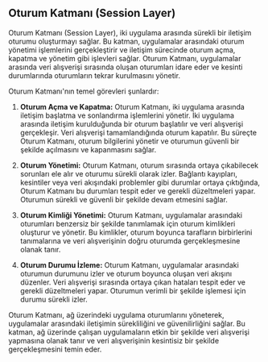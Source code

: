 ## Oturum Katmanı (Session Layer)

Oturum Katmanı (Session Layer), iki uygulama arasında sürekli bir iletişim oturumu oluşturmayı sağlar. Bu katman, uygulamalar arasındaki oturum yönetimi işlemlerini gerçekleştirir ve iletişim sürecinde oturum açma, kapatma ve yönetim gibi işlevleri sağlar. Oturum Katmanı, uygulamalar arasında veri alışverişi sırasında oluşan oturumları idare eder ve kesinti durumlarında oturumların tekrar kurulmasını yönetir.

Oturum Katmanı'nın temel görevleri şunlardır:

1. **Oturum Açma ve Kapatma:** Oturum Katmanı, iki uygulama arasında iletişim başlatma ve sonlandırma işlemlerini yönetir. İki uygulama arasında iletişim kurulduğunda bir oturum başlatılır ve veri alışverişi gerçekleşir. Veri alışverişi tamamlandığında oturum kapatılır. Bu süreçte Oturum Katmanı, oturum bilgilerini yönetir ve oturumun güvenli bir şekilde açılmasını ve kapanmasını sağlar.

2. **Oturum Yönetimi:** Oturum Katmanı, oturum sırasında ortaya çıkabilecek sorunları ele alır ve oturumu sürekli olarak izler. Bağlantı kayıpları, kesintiler veya veri akışındaki problemler gibi durumlar ortaya çıktığında, Oturum Katmanı bu durumları tespit eder ve gerekli düzeltmeleri yapar. Oturumun sürekli ve güvenli bir şekilde devam etmesini sağlar.

3. **Oturum Kimliği Yönetimi:** Oturum Katmanı, uygulamalar arasındaki oturumları benzersiz bir şekilde tanımlamak için oturum kimlikleri oluşturur ve yönetir. Bu kimlikler, oturum boyunca tarafların birbirlerini tanımalarına ve veri alışverişinin doğru oturumda gerçekleşmesine olanak tanır.

4. **Oturum Durumu İzleme:** Oturum Katmanı, uygulamalar arasındaki oturumun durumunu izler ve oturum boyunca oluşan veri akışını düzenler. Veri alışverişi sırasında ortaya çıkan hataları tespit eder ve gerekli düzeltmeleri yapar. Oturumun verimli bir şekilde işlemesi için durumu sürekli izler.

Oturum Katmanı, ağ üzerindeki uygulama oturumlarını yöneterek, uygulamalar arasındaki iletişimin sürekliliğini ve güvenilirliğini sağlar. Bu katman, ağ üzerinde çalışan uygulamaların etkin bir şekilde veri alışverişi yapmasına olanak tanır ve veri alışverişinin kesintisiz bir şekilde gerçekleşmesini temin eder.
